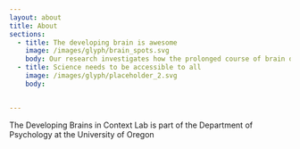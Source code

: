 ```yaml
---
layout: about
title: About
sections:
  - title: The developing brain is awesome
    image: /images/glyph/brain_spots.svg
    body: Our research investigates how the prolonged course of brain development allows humans to learn how to navigate our complex social environment. We approach our research from a life course history perspective and endeavour to co-create our projects with members of the population we study. [Read this primer outlining how the adolescent brain is awesome.](https://kids.frontiersin.org/article/10.3389/frym.2020.00075)
  - title: Science needs to be accessible to all 
    image: /images/glyph/placeholder_2.svg
    body: 


---
```




The Developing Brains in Context Lab is part of the Department of Psychology at the University of Oregon
